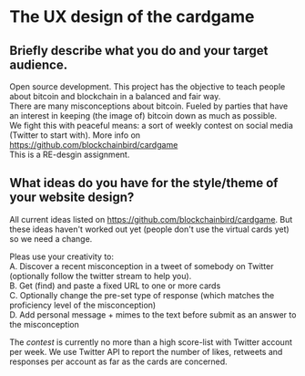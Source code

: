 # The UX design of the cardgame

## Briefly describe what you do and your target audience.

Open source development. This project has the objective to teach people about bitcoin and blockchain in a balanced and fair way.<br/>
There are many misconceptions about bitcoin. Fueled by parties that have an interest in keeping (the image of) bitcoin down as much as possible. <br/>
We fight this with peaceful means: a sort of weekly contest on social media (Twitter to start with). More info on https://github.com/blockchainbird/cardgame<br/>
This is a RE-desgin assignment.


## What ideas do you have for the style/theme of your website design?

All current ideas listed on https://github.com/blockchainbird/cardgame. But these ideas haven't worked out yet (people  don't use the virtual cards yet) so we need a change.

Pleas use your creativity to:<br/>
A. Discover a recent misconception in a tweet of somebody on Twitter (optionally follow the twitter stream to help you).<br/>
B. Get (find) and paste a fixed URL to one or more cards<br/>
C. Optionally change the pre-set type of response (which matches the proficiency level of the misconception)<br/>
D. Add personal message + mimes to the text before submit as an answer to the misconception<br/>

The *contest* is currently no more than a high score-list with Twitter account per week. We use Twitter API to report the number of likes, retweets and responses per account as far as the cards are concerned.